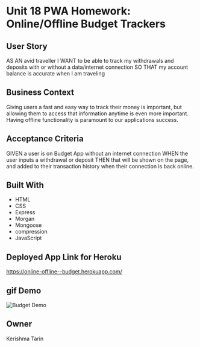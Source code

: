 # Unit 18 PWA Homework: Online/Offline Budget Trackers

## User Story
AS AN avid traveller
I WANT to be able to track my withdrawals and deposits with or without a data/internet connection
SO THAT my account balance is accurate when I am traveling

## Business Context

Giving users a fast and easy way to track their money is important, but allowing them to access that information anytime is even more important. Having offline functionality is paramount to our applications success.


## Acceptance Criteria
GIVEN a user is on Budget App without an internet connection
WHEN the user inputs a withdrawal or deposit
THEN that will be shown on the page, and added to their transaction history when their connection is back online.

## Built With
- HTML
- CSS
- Express
- Morgan
- Mongoose
- compression
- JavaScript 

## Deployed App Link for Heroku
https://online-offline--budget.herokuapp.com/

## gif Demo
![Budget Demo](demo/Budget-Tracker!.gif)

## Owner
Kerishma Tarin




